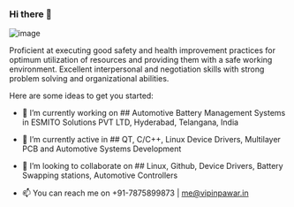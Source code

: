 ### Hi there 👋


![image](https://www.kali.org/blog/kali-linux-2019-4-release/images/kali-preview-boot.gif)

Proficient at executing good safety and health improvement practices for optimum utilization of resources and providing them with a safe working environment. Excellent interpersonal and negotiation skills with strong problem solving and organizational abilities.


Here are some ideas to get you started:

- 🔭 I’m currently working on ## Automotive Battery Management Systems in ESMITO Solutions PVT LTD, Hyderabad, Telangana, India
- 🌱 I’m currently active in ## QT, C/C++, Linux Device Drivers, Multilayer PCB and Automotive Systems Development
- 👯 I’m looking to collaborate on ## Linux, Github, Device Drivers, Battery Swapping stations, Automotive Controllers

- 📫 You can reach me on +91-7875899873 | me@vipinpawar.in

